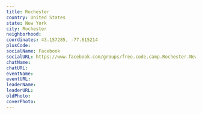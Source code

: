 ```yaml
---
title: Rochester
country: United States
state: New York
city: Rochester
neighborhood: 
coordinates: 43.157285, -77.615214
plusCode:
socialName: Facebook
socialURL: https://www.facebook.com/groups/free.code.camp.Rochester.New.York
chatName:
chatURL:
eventName:
eventURL:
leaderName:
leaderURL:
oldPhoto: 
coverPhoto:
---
```

